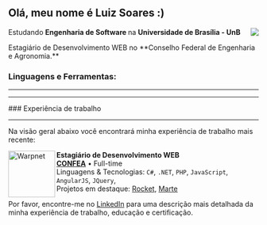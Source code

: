 ## Olá, meu nome é <strong> Luiz Soares :) </strong>
<img align='right' src="https://github-readme-stats.vercel.app/api?username=luizh-gsoares&theme=tokyonight&show_icons=true">

<p>Estudando <strong> Engenharia de Software </strong> na <strong> Universidade de Brasília - UnB</strong><br/></p>
<p>Estagiário de Desenvolvimento WEB no **Conselho Federal de Engenharia e Agronomia.**<br/></p>


### Linguagens e Ferramentas:
<hr>




<hr>
### Experiência de trabalho
<hr>

Na visão geral abaixo você encontrará minha experiência de trabalho mais recente:

[<img align="left" height="94px" width="94px" alt="Warpnet" src="https://www.spacex.com/static/images/share.jpg"/>](https://www.spacex.com/)

**Estagiário de Desenvolvimento WEB** \
[**CONFEA**](https://www.confea.org.br) • Full-time \
Linguagens & Tecnologias: `C#`, `.NET`, `PHP`, `JavaScript`, `AngularJS`, `JQuery`,\
Projetos em destaque: [Rocket](https://www.spacex.com/), [Marte](https://pt.wikipedia.org/wiki/Marte_(planeta))
<br/> 

Por favor, encontre-me no [LinkedIn](https://www.linkedin.com/in/p/luizh.gsoares) para uma descrição mais detalhada da minha experiência de trabalho, educação e certificação.